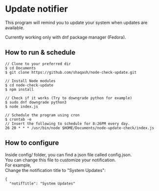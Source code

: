 # Update notifier
This program will remind you to update your system when updates are available.  

Currently working only with dnf package manager (Fedora).

## How to run & schedule
```
// Clone to your preferred dir
$ cd Documents
$ git clone https://github.com/shaqash/node-check-update.git

// Install Node modules
$ cd node-check-update
$ npm install

// Check if it works (Try to downgrade python for example)
$ sudo dnf downgrade python3
$ node index.js

// Schedule the program using cron
$ crontab -e
// Insert the following to schedule for 8:26PM every day.
26 20 * * * /usr/bin/node $HOME/Documents/node-update-check/index.js
```
## How to configure
Inside config/ folder, you can find a json file called config.json.  
You can change this file to customize your notification.  
For example,  
Change the notification title to "System Updates":  
```
{
  "notifTitle": "System Updates"
```
